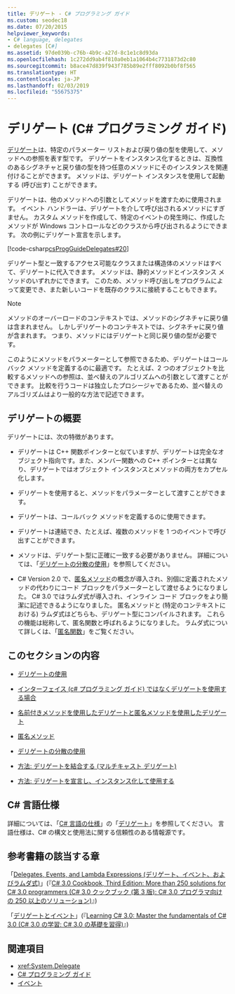 ```yaml
---
title: デリゲート - C# プログラミング ガイド
ms.custom: seodec18
ms.date: 07/20/2015
helpviewer_keywords:
- C# language, delegates
- delegates [C#]
ms.assetid: 97de039b-c76b-4b9c-a27d-8c1e1c8d93da
ms.openlocfilehash: 1c272dd9ab4f810a0eb1a1064b4c7731873d2c80
ms.sourcegitcommit: b8ace47d839f943f785b89e2fff8092b0bf8f565
ms.translationtype: HT
ms.contentlocale: ja-JP
ms.lasthandoff: 02/03/2019
ms.locfileid: "55675375"
---
```

# <a name="delegates-c-programming-guide"></a>デリゲート (C# プログラミング ガイド)
[デリゲート](../../../csharp/language-reference/keywords/delegate.md)は、特定のパラメーター リストおよび戻り値の型を使用して、メソッドへの参照を表す型です。 デリゲートをインスタンス化するときは、互換性のあるシグネチャと戻り値の型を持つ任意のメソッドにそのインスタンスを関連付けることができます。 メソッドは、デリゲート インスタンスを使用して起動する (呼び出す) ことができます。  
  
 デリゲートは、他のメソッドへの引数としてメソッドを渡すために使用されます。 イベント ハンドラーは、デリゲートを介して呼び出されるメソッドにすぎません。 カスタム メソッドを作成して、特定のイベントの発生時に、作成したメソッドが Windows コントロールなどのクラスから呼び出されるようにできます。 次の例にデリゲート宣言を示します。  
  
 [!code-csharp[csProgGuideDelegates#20](../../../csharp/programming-guide/delegates/codesnippet/CSharp/index_1.cs)]  
  
 デリゲート型と一致するアクセス可能なクラスまたは構造体のメソッドはすべて、デリゲートに代入できます。 メソッドは、静的メソッドとインスタンス メソッドのいずれかにできます。 このため、メソッド呼び出しをプログラムによって変更でき、また新しいコードを既存のクラスに接続することもできます。  
  
> [!NOTE]
>  メソッドのオーバーロードのコンテキストでは、メソッドのシグネチャに戻り値は含まれません。 しかしデリゲートのコンテキストでは、シグネチャに戻り値が含まれます。 つまり、メソッドにはデリゲートと同じ戻り値の型が必要です。  
  
 このようにメソッドをパラメーターとして参照できるため、デリゲートはコールバック メソッドを定義するのに最適です。 たとえば、2 つのオブジェクトを比較するメソッドへの参照は、並べ替えのアルゴリズムへの引数として渡すことができます。 比較を行うコードは独立したプロシージャであるため、並べ替えのアルゴリズムはより一般的な方法で記述できます。  
  
## <a name="delegates-overview"></a>デリゲートの概要  
 デリゲートには、次の特徴があります。  
  
-   デリゲートは C++ 関数ポインターと似ていますが、デリゲートは完全なオブジェクト指向です。また、メンバー関数への C++ ポインターとは異なり、デリゲートではオブジェクト インスタンスとメソッドの両方をカプセル化します。
  
-   デリゲートを使用すると、メソッドをパラメーターとして渡すことができます。  
  
-   デリゲートは、コールバック メソッドを定義するのに使用できます。  
  
-   デリゲートは連結でき、たとえば、複数のメソッドを 1 つのイベントで呼び出すことができます。  
  
-   メソッドは、デリゲート型に正確に一致する必要がありません。 詳細については、「[デリゲートの分散の使用](../../../csharp/programming-guide/concepts/covariance-contravariance/using-variance-in-delegates.md)」を参照してください。  
  
-   C# Version 2.0 で、[匿名メソッド](../../../csharp/programming-guide/statements-expressions-operators/anonymous-methods.md)の概念が導入され、別個に定義されたメソッドの代わりにコード ブロックをパラメーターとして渡せるようになりました。 C# 3.0 ではラムダ式が導入され、インライン コード ブロックをより簡潔に記述できるようになりました。 匿名メソッドと (特定のコンテキストにおける) ラムダ式はどちらも、デリゲート型にコンパイルされます。 これらの機能は総称して、匿名関数と呼ばれるようになりました。 ラムダ式について詳しくは、「[匿名関数](../../../csharp/programming-guide/statements-expressions-operators/anonymous-functions.md)」をご覧ください。  
  
## <a name="in-this-section"></a>このセクションの内容  
  
-   [デリゲートの使用](../../../csharp/programming-guide/delegates/using-delegates.md)  
  
-   [インターフェイス (c# プログラミング ガイド) ではなくデリゲートを使用する場合](https://docs.microsoft.com/previous-versions/visualstudio/visual-studio-2010/ms173173(v=vs.100))  
  
-   [名前付きメソッドを使用したデリゲートと匿名メソッドを使用したデリゲート](../../../csharp/programming-guide/delegates/delegates-with-named-vs-anonymous-methods.md)  
  
-   [匿名メソッド](../../../csharp/programming-guide/statements-expressions-operators/anonymous-methods.md)  
  
-   [デリゲートの分散の使用](../../../csharp/programming-guide/concepts/covariance-contravariance/using-variance-in-delegates.md)  
  
-   [方法: デリゲートを結合する (マルチキャスト デリゲート)](../../../csharp/programming-guide/delegates/how-to-combine-delegates-multicast-delegates.md)  
  
-   [方法: デリゲートを宣言し、インスタンス化して使用する](../../../csharp/programming-guide/delegates/how-to-declare-instantiate-and-use-a-delegate.md)  
  
  
## <a name="c-language-specification"></a>C# 言語仕様  

詳細については、「[C# 言語の仕様](../../language-reference/language-specification/index.md)」の「[デリゲート](~/_csharplang/spec/delegates.md)」を参照してください。 言語仕様は、C# の構文と使用法に関する信頼性のある情報源です。
  
## <a name="featured-book-chapters"></a>参考書籍の該当する章  
 「[Delegates, Events, and Lambda Expressions (デリゲート、イベント、およびラムダ式)](https://docs.microsoft.com/previous-versions/visualstudio/visual-studio-2008/ff518994%28v=orm.10%29)」(『[C# 3.0 Cookbook, Third Edition: More than 250 solutions for C# 3.0 programmers (C# 3.0 クックブック (第 3 版): C# 3.0 プログラマ向けの 250 以上のソリューション)](https://docs.microsoft.com/previous-versions/visualstudio/visual-studio-2008/ff518995%28v=orm.10%29)』)  
  
 「[デリゲートとイベント](https://docs.microsoft.com/previous-versions/visualstudio/visual-studio-2008/ff652490%28v=orm.10%29)」(『[Learning C# 3.0: Master the fundamentals of C# 3.0 (C# 3.0 の学習: C# 3.0 の基礎を習得)](https://docs.microsoft.com/previous-versions/visualstudio/visual-studio-2008/ff652493%28v=orm.10%29)』)  
  
## <a name="see-also"></a>関連項目

- <xref:System.Delegate>
- [C# プログラミング ガイド](../../../csharp/programming-guide/index.md)
- [イベント](../../../csharp/programming-guide/events/index.md)
